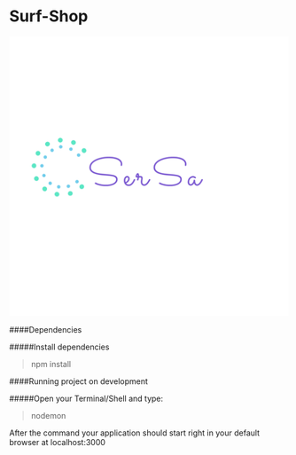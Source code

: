 # Surf-Shop
![](./images/logo_transparent.png)

####Dependencies

#####Install dependencies
>npm install




####Running project on development

#####Open your Terminal/Shell and type:

>nodemon

After the command your application should start right in your default browser at localhost:3000

